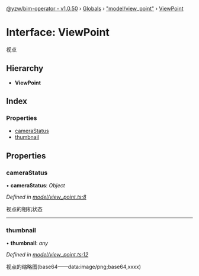 [@yzw/bim-operator - v1.0.50](../README.md) › [Globals](../globals.md) › ["model/view_point"](../modules/_model_view_point_.md) › [ViewPoint](_model_view_point_.viewpoint.md)

# Interface: ViewPoint

视点

## Hierarchy

* **ViewPoint**

## Index

### Properties

* [cameraStatus](_model_view_point_.viewpoint.md#camerastatus)
* [thumbnail](_model_view_point_.viewpoint.md#thumbnail)

## Properties

###  cameraStatus

• **cameraStatus**: *Object*

*Defined in [model/view_point.ts:8](https://github.com/youkaisteve/bim-operator/blob/902514b/src/model/view_point.ts#L8)*

视点的相机状态

___

###  thumbnail

• **thumbnail**: *any*

*Defined in [model/view_point.ts:12](https://github.com/youkaisteve/bim-operator/blob/902514b/src/model/view_point.ts#L12)*

视点的缩略图(base64——data:image/png;base64,xxxx)
